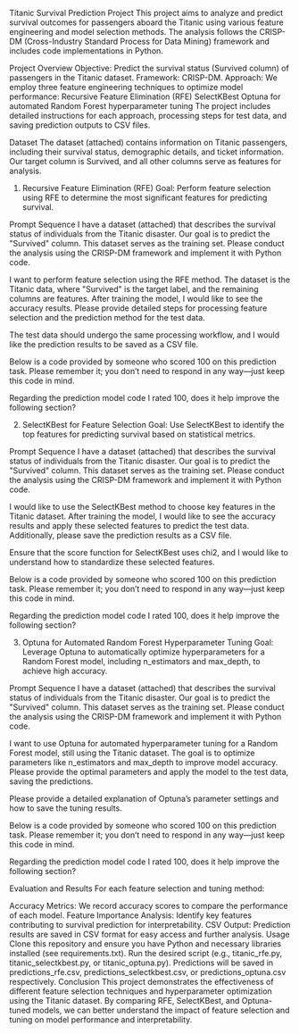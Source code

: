 Titanic Survival Prediction Project
This project aims to analyze and predict survival outcomes for passengers aboard the Titanic using various feature engineering and model selection methods. The analysis follows the CRISP-DM (Cross-Industry Standard Process for Data Mining) framework and includes code implementations in Python.

Project Overview
Objective: Predict the survival status (Survived column) of passengers in the Titanic dataset.
Framework: CRISP-DM.
Approach: We employ three feature engineering techniques to optimize model performance:
Recursive Feature Elimination (RFE)
SelectKBest
Optuna for automated Random Forest hyperparameter tuning
The project includes detailed instructions for each approach, processing steps for test data, and saving prediction outputs to CSV files.

Dataset
The dataset (attached) contains information on Titanic passengers, including their survival status, demographic details, and ticket information. Our target column is Survived, and all other columns serve as features for analysis.

1. Recursive Feature Elimination (RFE)
Goal: Perform feature selection using RFE to determine the most significant features for predicting survival.

Prompt Sequence
I have a dataset (attached) that describes the survival status of individuals from the Titanic disaster. Our goal is to predict the "Survived" column. This dataset serves as the training set. Please conduct the analysis using the CRISP-DM framework and implement it with Python code.

I want to perform feature selection using the RFE method. The dataset is the Titanic data, where "Survived" is the target label, and the remaining columns are features. After training the model, I would like to see the accuracy results. Please provide detailed steps for processing feature selection and the prediction method for the test data.

The test data should undergo the same processing workflow, and I would like the prediction results to be saved as a CSV file.

Below is a code provided by someone who scored 100 on this prediction task. Please remember it; you don’t need to respond in any way—just keep this code in mind.

Regarding the prediction model code I rated 100, does it help improve the following section?

2. SelectKBest for Feature Selection
Goal: Use SelectKBest to identify the top features for predicting survival based on statistical metrics.

Prompt Sequence
I have a dataset (attached) that describes the survival status of individuals from the Titanic disaster. Our goal is to predict the "Survived" column. This dataset serves as the training set. Please conduct the analysis using the CRISP-DM framework and implement it with Python code.

I would like to use the SelectKBest method to choose key features in the Titanic dataset. After training the model, I would like to see the accuracy results and apply these selected features to predict the test data. Additionally, please save the prediction results as a CSV file.

Ensure that the score function for SelectKBest uses chi2, and I would like to understand how to standardize these selected features.

Below is a code provided by someone who scored 100 on this prediction task. Please remember it; you don’t need to respond in any way—just keep this code in mind.

Regarding the prediction model code I rated 100, does it help improve the following section?

3. Optuna for Automated Random Forest Hyperparameter Tuning
Goal: Leverage Optuna to automatically optimize hyperparameters for a Random Forest model, including n_estimators and max_depth, to achieve high accuracy.

Prompt Sequence
I have a dataset (attached) that describes the survival status of individuals from the Titanic disaster. Our goal is to predict the "Survived" column. This dataset serves as the training set. Please conduct the analysis using the CRISP-DM framework and implement it with Python code.

I want to use Optuna for automated hyperparameter tuning for a Random Forest model, still using the Titanic dataset. The goal is to optimize parameters like n_estimators and max_depth to improve model accuracy. Please provide the optimal parameters and apply the model to the test data, saving the predictions.

Please provide a detailed explanation of Optuna’s parameter settings and how to save the tuning results.

Below is a code provided by someone who scored 100 on this prediction task. Please remember it; you don’t need to respond in any way—just keep this code in mind.

Regarding the prediction model code I rated 100, does it help improve the following section?

Evaluation and Results
For each feature selection and tuning method:

Accuracy Metrics: We record accuracy scores to compare the performance of each model.
Feature Importance Analysis: Identify key features contributing to survival prediction for interpretability.
CSV Output: Prediction results are saved in CSV format for easy access and further analysis.
Usage
Clone this repository and ensure you have Python and necessary libraries installed (see requirements.txt).
Run the desired script (e.g., titanic_rfe.py, titanic_selectkbest.py, or titanic_optuna.py).
Predictions will be saved in predictions_rfe.csv, predictions_selectkbest.csv, or predictions_optuna.csv respectively.
Conclusion
This project demonstrates the effectiveness of different feature selection techniques and hyperparameter optimization using the Titanic dataset. By comparing RFE, SelectKBest, and Optuna-tuned models, we can better understand the impact of feature selection and tuning on model performance and interpretability.
